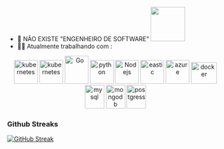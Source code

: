 
- 🏦 NÃO EXISTE "ENGENHEIRO DE SOFTWARE"
      <img src="https://media.giphy.com/media/WUlplcMpOCEmTGBtBW/giphy.gif" width="80">
- 🧑‍💻 Atualmente trabalhando com :

<p align="center">
      <img src="https://www.vectorlogo.zone/logos/dotnet/dotnet-vertical.svg" alt="kubernetes" width="55" height="55"/>
            <img src="https://cdn.jsdelivr.net/gh/devicons/devicon@latest/icons/csharp/csharp-original.svg" alt="kubernetes" width="55" height="55"/>
      <img src="https://www.vectorlogo.zone/logos/golang/golang-icon.svg" alt="Go" width="55" height="65"/>
      <img src="https://www.vectorlogo.zone/logos/python/python-icon.svg" alt="python" width="55" height="55"/>
      <img src="https://www.vectorlogo.zone/logos/nodejs/nodejs-icon.svg" alt="Nodejs" width="55" height="55"/>
      <img src="https://www.vectorlogo.zone/logos/elastic/elastic-icon.svg" alt="eastic" width="55" height="55"/>
      <img src="https://www.vectorlogo.zone/logos/microsoft_azure/microsoft_azure-icon.svg" alt="azure" width="55" height="55"/>
      <img src="https://www.vectorlogo.zone/logos/docker/docker-official.svg" alt="docker" width="60" height="50"/>
      <img src="https://www.vectorlogo.zone/logos/mysql/mysql-icon.svg" alt="mysql" width="45" height="55"/>
      <img src="https://www.vectorlogo.zone/logos/mongodb/mongodb-icon.svg" alt="mongodb" width="45" height="55"/>
      <img src="https://www.vectorlogo.zone/logos/postgresql/postgresql-icon.svg" alt="postgress" width="45" height="55"/>
</p>

### Github Streaks
[![GitHub Streak](https://github-readme-streak-stats.herokuapp.com?user=Elison12&theme=dark-minimalist)](https://git.io/streak-stats)
